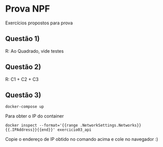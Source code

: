 # Prova NPF
Exercícios propostos para prova

## Questão 1)

R: Ao Quadrado, vide testes

## Questão 2)

R: C1 + C2 + C3

## Questão 3)

```
docker-compose up
```

Para obter o IP do container

```
docker inspect --format='{{range .NetworkSettings.Networks}}{{.IPAddress}}{{end}}' exercicio03_api
```

Copie o endereço de IP obtido no comando acima e cole no navegador :)